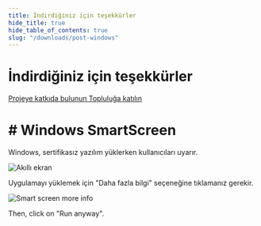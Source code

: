 ```yaml
---
title: İndirdiğiniz için teşekkürler
hide_title: true
hide_table_of_contents: true
slug: "/downloads/post-windows"
---
```


<div className="text-center margin-top--xl">

# İndirdiğiniz için teşekkürler

<div className="row margin-bottom--lg padding--sm flex-center">
<a className="button button--outline button--warning button--lg margin--sm" href="/contributing">
  Projeye katkıda bulunun
</a>
<a className="button button--outline button--info button--lg margin--sm" href="https://linwood.dev/matrix">
  Topluluğa katılın
</a>

</div>

# # Windows SmartScreen


Windows, sertifikasız yazılım yüklerken kullanıcıları uyarır.

![Akıllı ekran](/img/smart-screen.png)

Uygulamayı yüklemek için "Daha fazla bilgi" seçeneğine tıklamanız gerekir.

![Smart screen more info](/img/smart-screen-more-info.png)

Then, click on "Run anyway".

</div>
